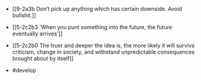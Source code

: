 - [[9-2a3b Don’t pick up anything which has certain downside. Avoid bullshit.]]

- [[5-2c2b3 'When you punt something into the future, the future eventually arrives']]

- [[5-2c2b0 The truer and deeper the idea is, the more likely it will survive criticism, change in society, and withstand unpredictable consequences brought about by itself]]

- #develop
